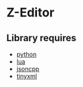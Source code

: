 [python]: https://github.com/python/cpython "github-cpython"
[lua]: https://github.com/lua/lua "lua"
[jsoncpp]: https://github.com/open-source-parsers/jsoncpp "jsoncpp"
[tinyxml]: https://github.com/icebreaker/TinyXML "tinyxml"

Z-Editor
=====

Library requires
-----
- [python]
- [lua]
- [jsoncpp]
- [tinyxml]

